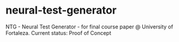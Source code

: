 # neural-test-generator
NTG - Neural Test Generator - for final course paper @ University of Fortaleza. Current status: Proof of Concept
